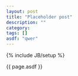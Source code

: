 ```yaml
---
layout: post
title: "Placeholder post"
description: ""
category: 
tags: []
asdf: "qwer"
---
```

{% include JB/setup %}

{{ page.asdf }}
